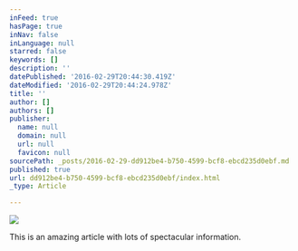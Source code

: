 ```yaml
---
inFeed: true
hasPage: true
inNav: false
inLanguage: null
starred: false
keywords: []
description: ''
datePublished: '2016-02-29T20:44:30.419Z'
dateModified: '2016-02-29T20:44:24.978Z'
title: ''
author: []
authors: []
publisher:
  name: null
  domain: null
  url: null
  favicon: null
sourcePath: _posts/2016-02-29-dd912be4-b750-4599-bcf8-ebcd235d0ebf.md
published: true
url: dd912be4-b750-4599-bcf8-ebcd235d0ebf/index.html
_type: Article

---
```

![](https://the-grid-user-content.s3-us-west-2.amazonaws.com/f20ae03f-266a-42e7-891f-1594c5076a2d.jpg)

This is an amazing article with lots of spectacular information.